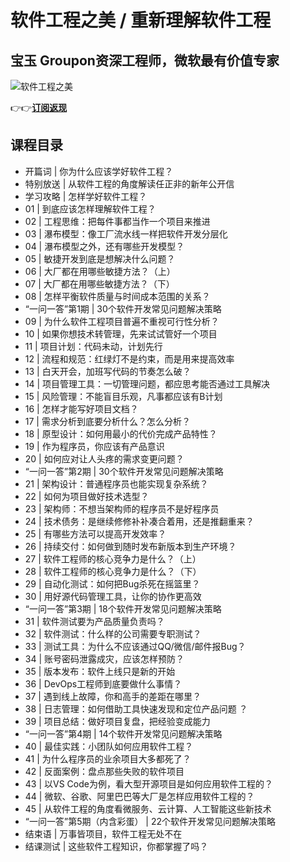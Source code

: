 软件工程之美 / 重新理解软件工程
=================

宝玉 **Groupon资深工程师，微软最有价值专家**
----------------------------

![软件工程之美](https://www.geekgay.com/storage/geek/geek_a25487d03b3f39ae8fa7f27ede806274.jpg)  
  
👉👉[**订阅返现**](https://time.geekbang.org/column/intro/100023701?code=W3erMfRVguPHX4r2KRl5qpsEeZrXr7s7oSgQq4JmYaI%3D "软件工程之美")  
  
课程目录
----

  
  
- 开篇词 | 你为什么应该学好软件工程？
- 特别放送 | 从软件工程的角度解读任正非的新年公开信
- 学习攻略 | 怎样学好软件工程？
- 01 | 到底应该怎样理解软件工程？
- 02 | 工程思维：把每件事都当作一个项目来推进
- 03 | 瀑布模型：像工厂流水线一样把软件开发分层化
- 04 | 瀑布模型之外，还有哪些开发模型？
- 05 | 敏捷开发到底是想解决什么问题？
- 06 | 大厂都在用哪些敏捷方法？（上）
- 07 | 大厂都在用哪些敏捷方法？（下）
- 08 | 怎样平衡软件质量与时间成本范围的关系？
- “一问一答”第1期 | 30个软件开发常见问题解决策略
- 09 | 为什么软件工程项目普遍不重视可行性分析？
- 10 | 如果你想技术转管理，先来试试管好一个项目
- 11 | 项目计划：代码未动，计划先行
- 12 | 流程和规范：红绿灯不是约束，而是用来提高效率
- 13 | 白天开会，加班写代码的节奏怎么破？
- 14 | 项目管理工具：一切管理问题，都应思考能否通过工具解决
- 15 | 风险管理：不能盲目乐观，凡事都应该有B计划
- 16 | 怎样才能写好项目文档？
- 17 | 需求分析到底要分析什么？怎么分析？
- 18 | 原型设计：如何用最小的代价完成产品特性？
- 19 | 作为程序员，你应该有产品意识
- 20 | 如何应对让人头疼的需求变更问题？
- “一问一答”第2期 | 30个软件开发常见问题解决策略
- 21 | 架构设计：普通程序员也能实现复杂系统？
- 22 | 如何为项目做好技术选型？
- 23 | 架构师：不想当架构师的程序员不是好程序员
- 24 | 技术债务：是继续修修补补凑合着用，还是推翻重来？
- 25 | 有哪些方法可以提高开发效率？
- 26 | 持续交付：如何做到随时发布新版本到生产环境？
- 27 | 软件工程师的核心竞争力是什么？（上）
- 28 | 软件工程师的核心竞争力是什么？（下）
- 29 | 自动化测试：如何把Bug杀死在摇篮里？
- 30 | 用好源代码管理工具，让你的协作更高效
- “一问一答”第3期 | 18个软件开发常见问题解决策略
- 31 | 软件测试要为产品质量负责吗？
- 32 | 软件测试：什么样的公司需要专职测试？
- 33 | 测试工具：为什么不应该通过QQ/微信/邮件报Bug？
- 34 | 账号密码泄露成灾，应该怎样预防？
- 35 | 版本发布：软件上线只是新的开始
- 36 | DevOps工程师到底要做什么事情？
- 37 | 遇到线上故障，你和高手的差距在哪里？
- 38 | 日志管理：如何借助工具快速发现和定位产品问题 ？
- 39 | 项目总结：做好项目复盘，把经验变成能力
- “一问一答”第4期 | 14个软件开发常见问题解决策略
- 40 | 最佳实践：小团队如何应用软件工程？
- 41 | 为什么程序员的业余项目大多都死了？
- 42 | 反面案例：盘点那些失败的软件项目
- 43 | 以VS Code为例，看大型开源项目是如何应用软件工程的？
- 44 | 微软、谷歌、阿里巴巴等大厂是怎样应用软件工程的？
- 45 | 从软件工程的角度看微服务、云计算、人工智能这些新技术
- “一问一答”第5期（内含彩蛋） | 22个软件开发常见问题解决策略
- 结束语 | 万事皆项目，软件工程无处不在
- 结课测试 | 这些软件工程知识，你都掌握了吗？